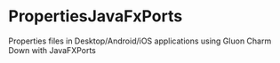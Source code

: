 # PropertiesJavaFxPorts
Properties files in Desktop/Android/iOS applications using Gluon Charm Down with JavaFXPorts
